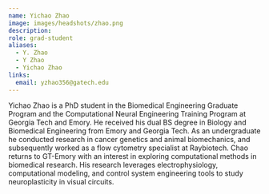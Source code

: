 ```yaml
---
name: Yichao Zhao
image: images/headshots/zhao.png
description:
role: grad-student
aliases:
  - Y. Zhao
  - Y Zhao
  - Yichao Zhao
links:
  email: yzhao356@gatech.edu
---
```


Yichao Zhao is a PhD student in the Biomedical Engineering Graduate Program and the Computational Neural Engineering Training Program at Georgia Tech and Emory. He received his dual BS degree in Biology and Biomedical Engineering from Emory and Georgia Tech. As an undergraduate he conducted research in cancer genetics and animal biomechanics, and subsequently worked as a flow cytometry specialist at Raybiotech. Chao returns to GT-Emory with an interest in exploring computational methods in biomedical research. His research leverages electrophysiology, computational modeling, and control system engineering tools to study neuroplasticity in visual circuits.

